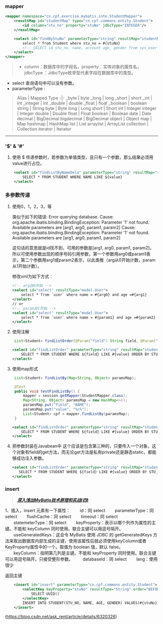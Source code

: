 ### mapper
```XML
<mapper namespace="cn.cpf.exercise.mybatis.inte.StudentMapper">
    <resultMap id="studentMap" type="cn.cpf.commons.entity.Student">
        <id column="stu_no" property="stuNo" jdbcType="INTEGER"/>
    </resultMap>

    <select id="findByStuNo" parameterType="string" resultMap="studentMap">
        select * from Student where stu_no = #{stuNo}
        <!-- SELECT id stu_no, name, account age, gender from sys_user where id = 1 -->
    </select>
</mapper>
```
>- column：数据库中的字段名，property：实体对象的属性名，jdbcType ：JdbcType枚举型代表字段在数据库中的类型。
- select 查询语句中可以没有参数。
- parameterType :
>
>Alias | Mapped Type
   -|-
   \_byte | byte
   \_long | long
   \_short | short
   \_int | int
   \_integer | int
   \_double | double
   \_float | float
   \_boolean | boolean
   string | String
   byte | Byte
   long | Long
   short | Short
   int | Integer
   integer | Integer
   double | Double
   float | Float
   boolean | Boolean
   date | Date
   decimal | BigDecimal
   bigdecimal | BigDecimal
   object | Object
   map | Map
   hashmap | HashMap
   list | List
   arraylist | ArrayList
   collection | Collection
   iterator | Iterator

---
### '$' & '#'
1. 使用 $ 传递参数时，若参数为单值类型，且只有一个参数，那么结果必须用value进行占位。
```XML
    <select id="findListByNameDela" parameterType="string" resultMap="studentMap">
        SELECT * FROM STUDENT WHERE NAME LIKE ${value}
    </select>
```


### 多参数传递
1. 使用0，1，2，3，等

   类似于如下的错误:
   Error querying database.  Cause: org.apache.ibatis.binding.BindingException: Parameter '1' not found. Available parameters are [arg1, arg0, param1, param2]
   Cause: org.apache.ibatis.binding.BindingException: Parameter '1' not found. Available parameters are [arg1, arg0, param1, param2]

   这句话的意思就是id找不到，可用的参数是[arg1, arg0, param1, param2]。所以可使用参数出现的顺序号码引用参数，第一个参数用arg0或param1表示，第二个参数用arg1或param2表示，以此类推（arg从0开始计数，param从1开始计数）。

   修改xml为如下方式：
   ```XML
   <!-- arg自0开始 -->
   <select id="select" resultType="model.User">
       select * from `user` where name = #{arg0} and age =#{arg1}
   </select>
   // or
   <!-- param自1开始 -->
   <select id="select" resultType="model.User">
       select * from `user` where name = #{param1} and age =#{param2}
   </select>
   ```

2. 使用注解
   ```JAVA
    List<Student> findListOrder(@Param("field") String field, @Param("value") String value);
    ```
    ```XML
    <select id="findListOrder" parameterType="string" resultMap="studentMap">
        SELECT * FROM STUDENT WHERE ${field} LIKE #{value} ORDER BY STU_NO DESC
    </select>
    ```

3. 使用map形式

   ```JAVA
    List<Student> findListBy(Map<String, Object> paramsMap);

    @Test
    public void testFindListBy() {
        mapper = session.getMapper(StudentMapper.class);
        Map<String, Object> paramsMap = new HashMap<>();
        paramsMap.put("field", "NAME");
        paramsMap.put("value", "%c%");
        List<Student> cpf = mapper.findListBy(paramsMap);
    }
    ```
    ```XML
    <select id="findListOrder" parameterType="string" resultMap="studentMap">
        SELECT * FROM STUDENT WHERE ${field} LIKE #{value} ORDER BY STU_NO DESC
    </select>
    ```
4. 把参数封装在Javabean中
   这个应该是包含第三种的，只要传入一个对象，这个对象有field的get方法，而无论get方法是私有private还是静态static，都能够成功注入参数。
   ```XML
   <select id="findListOrder" parameterType="string" resultMap="studentMap">
      SELECT * FROM STUDENT WHERE ${field} LIKE #{value} ORDER BY STU_NO DESC
   </select>
   ```


### insert
> [***深入浅出MyBatis技术原理和实战(四)***](https://blog.csdn.net/humian151/article/details/62215671)

1、插入，insert 元素有一下属性：
　　id：同 select
　　parameterType：同 select
　　flushCache：同 select
　　timeout：同 select
　　statemeterType：同 select
　　keyProperty：表示以哪个列作为属性的主键。不能和 keyColumn 同时使用。联合主键可以用逗号隔开。
　　useGeneratedKeys：这会令 MyBatis 使用 JDBC 的 getGeneratedKeys 方法来取出数据库内部生成的主键，使用该属性后就必须使用keyColumn或者KeyProperty属性中的一个。取值为 boolean 值，默认 false。
　　keyColumn：指明第几列是主键。不能和 keyProperty 同时使用。联合主键可以用逗号隔开。只接受整形参数。
　　databaseId：同 select
　　lang：使用很少

返回主键
```XML
    <insert id="insert" parameterType="cn.cpf.commons.entity.Student">
        <selectKey keyProperty="stuNo" resultType="String" order="BEFORE" >
            SELECT UUID()
        </selectKey>
        INSERT INTO STUDENT(STU_NO, NAME, AGE, GENDER) VALUES(#{stuNo}, #{name}, #{age}, #{gender})
    </insert>
```
(https://blog.csdn.net/ask_rent/article/details/6320326)

